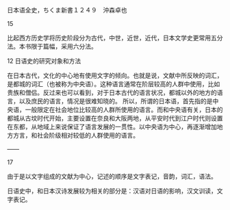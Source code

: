 日本语全史，ちくま新書１２４９　沖森卓也

15

比起西方历史学将历史阶段分为古代，中世，近世，近代，日本文学史更常用五分法。本书限于篇幅，采用六分法。



12
日语史的研究对象和方法

在日本古代，文化的中心地有使用文字的倾向。也就是说，文献中所反映的词汇，是都城的词汇（也被称为中央语）。这种语言通常在阶层较高的人群中使用，比如贵族和僧侣。反过来也可以看到，对于日本古代的语言状况，都城以外的地方的语言，以及庶民的语言，情况是很难知晓的。
所以，所谓的日本语，首先指的是中央语，一般限定在社会地位比较高的人群所使用的语言。而和中央语有关，日本的都城从古坟时代开始，主要设置在奈良和大阪两地，从平安时代到江户时代则设置在东都，从地域上来说保证了语言发展的一贯性。以中央语为中心，再逐渐增加地方方言，和社会阶级相对较低的人群使用的语言。

——

17

由于是以文字组成的文献为中心，记述的顺序是文字表记，音韵，词汇，语法。

日语史中，和日本汉诗发展较为相关的部分是：汉语对日语的影响，汉文训读，文字表记。